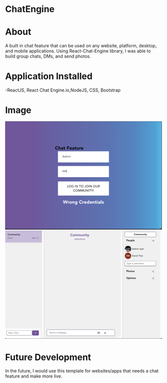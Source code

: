 # ChatEngine

# About
A built in chat feature that can be used on any website, platform, desktop, and mobile applications. Using React-Chat-Engine library, I was able to build group chats, DMs, and send photos.

# Application Installed
-ReactJS, React Chat Engine.io,NodeJS, CSS, Bootstrap

# Image
![picture](image.png)
![picture](image1.png)

# Future Development 
In the future, I would use this template for websites/apps that needs a chat feature and make more live.